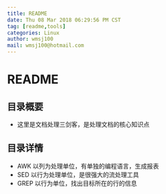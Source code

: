 ```yaml
---
title: README
date: Thu 08 Mar 2018 06:29:56 PM CST
tag: [readme,tools]
categories: Linux
author: wmsj100
mail: wmsj100@hotmail.com
---
```


# README

## 目录概要
- 这里是文档处理三剑客，是处理文档的核心知识点

## 目录详情
- AWK 以列为处理单位，有单独的编程语言，生成报表
- SED 以行为处理单位，是很强大的流处理工具
- GREP 以行为单位，找出目标所在的行的信息
